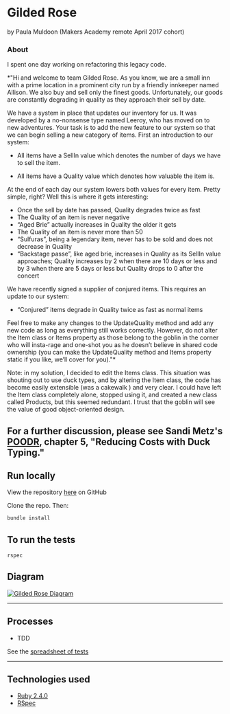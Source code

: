 # Gilded Rose
by Paula Muldoon (Makers Academy remote April 2017 cohort)

### About
I spent one day working on refactoring this legacy code.

*"Hi and welcome to team Gilded Rose. As you know, we are a small inn with a prime location in a prominent city run by a friendly innkeeper named Allison. We also buy and sell only the finest goods. Unfortunately, our goods are constantly degrading in quality as they approach their sell by date.

We have a system in place that updates our inventory for us. It was developed by a no-nonsense type named Leeroy, who has moved on to new adventures. Your task is to add the new feature to our system so that we can begin selling a new category of items. First an introduction to our system:

- All items have a SellIn value which denotes the number of days we have to sell the item.

- All items have a Quality value which denotes how valuable the item is.

At the end of each day our system lowers both values for every item. Pretty simple, right? Well this is where it gets interesting:

- Once the sell by date has passed, Quality degrades twice as fast
- The Quality of an item is never negative
- “Aged Brie” actually increases in Quality the older it gets
- The Quality of an item is never more than 50
- “Sulfuras”, being a legendary item, never has to be sold and does not decrease in Quality
- “Backstage passe”, like aged brie, increases in Quality as its SellIn value approaches; Quality increases by 2 when there are 10 days or less and by 3 when there are 5 days or less but Quality drops to 0 after the concert

We have recently signed a supplier of conjured items. This requires an update to our system:

* “Conjured” items degrade in Quality twice as fast as normal items

Feel free to make any changes to the UpdateQuality method and add any new code as long as everything still works correctly. However, do not alter the Item class or Items property as those belong to the goblin in the corner who will insta-rage and one-shot you as he doesn’t believe in shared code ownership (you can make the UpdateQuality method and Items property static if you like, we’ll cover for you)."*

Note: in my solution, I decided to edit the Items class. This situation was shouting out to use duck types, and by altering the Item class, the code has become easily extensible (was a cakewalk ) and very clear.  I could have left the Item class completely alone, stopped using it, and created a new class called Products, but this seemed redundant.  I trust that the goblin will see the value of good object-oriented design.

For a further discussion, please see Sandi Metz's [POODR](http://www.poodr.com/), chapter 5, "Reducing Costs with Duck Typing."
---

## Run locally
View the repository [here](https://github.com/pmuldoon86/gilded-rose-ruby) on GitHub

Clone the repo. Then:

```bash
bundle install

```
## To run the tests
```bash
rspec
```

## Diagram
<a href="http://imgur.com/YF2GD7r"><img src="http://i.imgur.com/YF2GD7r.png" title="Gilded Rose Diagram" /></a>

---
## Processes
* TDD

See the [spreadsheet of tests](https://docs.google.com/spreadsheets/d/19mLGUjQzX0oeU_oTM6jcynBZSezARSlNLIVN_is0EJ4/edit?usp=sharing)

---
## Technologies used

* [Ruby 2.4.0](https://www.ruby-lang.org/en/)
* [RSpec](http://rspec.info/)

